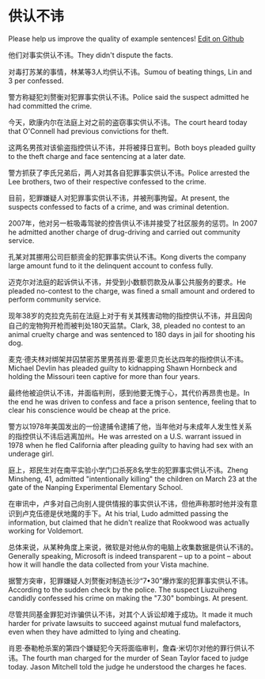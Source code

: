 # 供认不讳

Please help us improve the quality of example sentences! [Edit on Github](https://github.com/jiyushe/jiyu-example-sentence-source/blob/main/chinese/gongrenbuhui.md)

<p><span class="chinese">他们对事实供认不讳。</span><span class="english">They didn't dispute the facts.</span></p>

<p><span class="chinese">对毒打苏某的事情，林某等3人均供认不讳。</span><span class="english">Sumou of beating things, Lin and 3 per confessed.</span></p>

<p><span class="chinese">警方称疑犯刘赘衡对犯罪事实供认不讳。</span><span class="english">Police said the suspect admitted he had committed the crime.</span></p>

<p><span class="chinese">今天，欧康内尔在法庭上对之前的盗窃事实供认不讳。</span><span class="english">The court heard today that O'Connell had previous convictions for theft.</span></p>

<p><span class="chinese">这两名男孩对该偷盗指控供认不讳，并将被择日宣判。</span><span class="english">Both boys pleaded guilty to the theft charge and face sentencing at a later date.</span></p>

<p><span class="chinese">警方抓获了李氏兄弟后，两人对其各自犯罪事实供认不讳。</span><span class="english">Police arrested the Lee brothers, two of their respective confessed to the crime.</span></p>

<p><span class="chinese">目前，犯罪嫌疑人对犯罪事实供认不讳，并被刑事拘留。</span><span class="english">At present, the suspects confessed to facts of a crime, and was criminal detention.</span></p>

<p><span class="chinese">2007年，他对另一桩吸毒驾驶的控告供认不讳并接受了社区服务的惩罚。</span><span class="english">In 2007 he admitted another charge of drug-driving and carried out community service.</span></p>

<p><span class="chinese">孔某对其挪用公司巨额资金的犯罪事实供认不讳。</span><span class="english">Kong diverts the company large amount fund to it the delinquent account to confess fully.</span></p>

<p><span class="chinese">迈克尔对法庭的起诉供认不讳，并受到小数额罚款及从事公共服务的要求。</span><span class="english">He pleaded no-contest to the charge, was fined a small amount and ordered to perform community service.</span></p>

<p><span class="chinese">现年38岁的克拉克先前在法庭上对于有关其残害动物的指控供认不讳，并且因向自己的宠物狗开枪而被判处180天监禁。</span><span class="english">Clark, 38, pleaded no contest to an animal cruelty charge and was sentenced to 180 days in jail for shooting his dog.</span></p>

<p><span class="chinese">麦克·德夫林对绑架并囚禁密苏里男孩肖恩·霍恩贝克长达四年的指控供认不讳。</span><span class="english">Michael Devlin has pleaded guilty to kidnapping Shawn Hornbeck and holding the Missouri teen captive for more than four years.</span></p>

<p><span class="chinese">最终他被迫供认不讳，并面临判刑，感到他要无愧于心，其代价再昂贵也是。</span><span class="english">In the end he was driven to confess and face a prison sentence, feeling that to clear his conscience would be cheap at the price.</span></p>

<p><span class="chinese">警方以1978年美国发出的一份逮捕令逮捕了他，当年他对与未成年人发生性关系的指控供认不讳后逃离加州。</span><span class="english">He was arrested on a U.S. warrant issued in 1978 when he fled California after pleading guilty to having had sex with an underage girl.</span></p>

<p><span class="chinese">庭上，郑民生对在南平实验小学门口杀死8名学生的犯罪事实供认不讳。</span><span class="english">Zheng Minsheng, 41, admitted "intentionally killing" the children on March 23 at the gate of the Nanping Experimental Elementary School.</span></p>

<p><span class="chinese">在审讯中，卢多对自己向别人提供情报的事实供认不讳，但他声称那时他并没有意识到卢克伍德是伏地魔的手下。</span><span class="english">At his trial, Ludo admitted passing the information, but claimed that he didn't realize that Rookwood was actually working for Voldemort.</span></p>

<p><span class="chinese">总体来说，从某种角度上来说，微软是对他从你的电脑上收集数据是供认不讳的。</span><span class="english">Generally speaking, Microsoft is indeed transparent – up to a point – about how it will handle the data collected from your Vista machine.</span></p>

<p><span class="chinese">据警方突审，犯罪嫌疑人刘赘衡对制造长沙“7•30”爆炸案的犯罪事实供认不讳。</span><span class="english">According to the sudden check by the police. The suspect Liuzuiheng candidly confessed his crime on making the "7.30" bombings. At present.</span></p>

<p><span class="chinese">尽管共同基金罪犯对诈骗供认不讳，对其个人诉讼却难于成功。</span><span class="english">It made it much harder for private lawsuits to succeed against mutual fund malefactors, even when they have admitted to lying and cheating.</span></p>

<p><span class="chinese">肖恩·泰勒枪杀案的第四个嫌疑犯今天将面临审判，詹森·米切尔对他的罪行供认不讳。</span><span class="english">The fourth man charged for the murder of Sean Taylor faced to judge today. Jason Mitchell told the judge he understood the charges he faces.</span></p>

